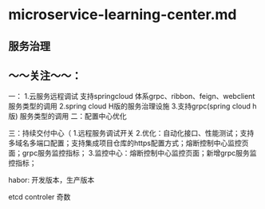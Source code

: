 # microservice-learning-center.md

## 服务治理

～～关注～～：
-----
一：
	1.云服务远程调试
	支持springcloud 体系grpc、ribbon、feign、webclient服务类型的调用
	2.spring cloud H版的服务治理设施
	3.支持grpc(spring cloud h版) 服务类型的调用
二：配置中心优化

三：持续交付中心（
	1.远程服务调试开关
	2.优化：自动化接口、性能测试；支持多域名多端口配置；支持集成项目仓库的https配置方式；熔断控制中心监控页面；grpc服务监控指标；
	3.监控中心：熔断控制中心监控页面；新增grpc服务监控指标；




habor: 开发版本，生产版本

etcd controler 奇数





